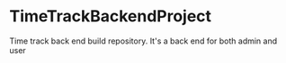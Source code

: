 # TimeTrackBackendProject
Time track back end build repository. It's a back end for both admin and user
